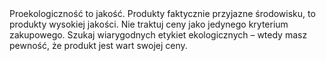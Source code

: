 ---
layout: nothing
categories: Zakupy
tags: tip
body: Proekologiczność to jakość. Produkty faktycznie przyjazne środowisku, to produkty wysokiej jakości. Nie traktuj ceny jako jedynego kryterium zakupowego. Szukaj wiarygodnych etykiet ekologicznych – wtedy masz pewność, że produkt jest wart swojej ceny.
---